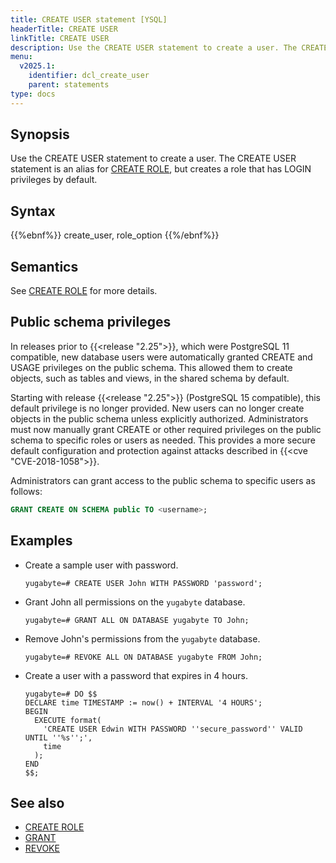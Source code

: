 ```yaml
---
title: CREATE USER statement [YSQL]
headerTitle: CREATE USER
linkTitle: CREATE USER
description: Use the CREATE USER statement to create a user. The CREATE USER statement is an alias for CREATE ROLE, but creates a role that has LOGIN privileges by default.
menu:
  v2025.1:
    identifier: dcl_create_user
    parent: statements
type: docs
---
```


## Synopsis

Use the CREATE USER statement to create a user. The CREATE USER statement is an alias for [CREATE ROLE](../dcl_create_role), but creates a role that has LOGIN privileges by default.

## Syntax

{{%ebnf%}}
  create_user,
  role_option
{{%/ebnf%}}

## Semantics

See [CREATE ROLE](../dcl_create_role) for more details.

## Public schema privileges

In releases prior to {{<release "2.25">}}, which were PostgreSQL 11 compatible, new database users were automatically granted CREATE and USAGE privileges on the public schema. This allowed them to create objects, such as tables and views, in the shared schema by default.

Starting with release {{<release "2.25">}} (PostgreSQL 15 compatible), this default privilege is no longer provided. New users can no longer create objects in the public schema unless explicitly authorized. Administrators must now manually grant CREATE or other required privileges on the public schema to specific roles or users as needed. This provides a more secure default configuration and protection against attacks described in {{<cve "CVE-2018-1058">}}.

Administrators can grant access to the public schema to specific users as follows:

```sql
GRANT CREATE ON SCHEMA public TO <username>;
```

## Examples

- Create a sample user with password.

  ```plpgsql
  yugabyte=# CREATE USER John WITH PASSWORD 'password';
  ```

- Grant John all permissions on the `yugabyte` database.

  ```plpgsql
  yugabyte=# GRANT ALL ON DATABASE yugabyte TO John;
  ```

- Remove John's permissions from the `yugabyte` database.

  ```plpgsql
  yugabyte=# REVOKE ALL ON DATABASE yugabyte FROM John;
  ```

- Create a user with a password that expires in 4 hours.

  ```plpgsql
  yugabyte=# DO $$
  DECLARE time TIMESTAMP := now() + INTERVAL '4 HOURS';
  BEGIN
    EXECUTE format(
      'CREATE USER Edwin WITH PASSWORD ''secure_password'' VALID UNTIL ''%s'';',
      time
    );
  END
  $$;
  ```

## See also

- [CREATE ROLE](../dcl_create_role)
- [GRANT](../dcl_grant)
- [REVOKE](../dcl_revoke)
